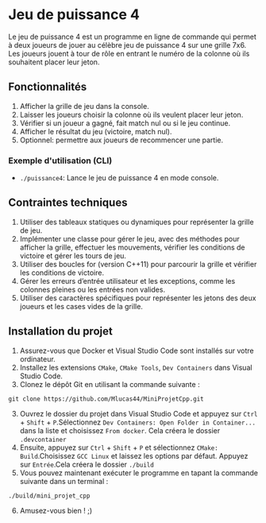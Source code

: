 # Jeu de puissance 4

Le jeu de puissance 4 est un programme en ligne de commande qui permet à deux joueurs de jouer au célèbre jeu de puissance 4 sur une grille 7x6. Les joueurs jouent à tour de rôle en entrant le numéro de la colonne où ils souhaitent placer leur jeton.

## Fonctionnalités

1. Afficher la grille de jeu dans la console.
2. Laisser les joueurs choisir la colonne où ils veulent placer leur jeton.
3. Vérifier si un joueur a gagné, fait match nul ou si le jeu continue.
4. Afficher le résultat du jeu (victoire, match nul).
5. Optionnel: permettre aux joueurs de recommencer une partie.

### Exemple d'utilisation (CLI)

- `./puissance4`: Lance le jeu de puissance 4 en mode console.

## Contraintes techniques

1. Utiliser des tableaux statiques ou dynamiques pour représenter la grille de jeu.
2. Implémenter une classe pour gérer le jeu, avec des méthodes pour afficher la grille, effectuer les mouvements, vérifier les conditions de victoire et gérer les tours de jeu.
3. Utiliser des boucles for (version C++11) pour parcourir la grille et vérifier les conditions de victoire.
4. Gérer les erreurs d’entrée utilisateur et les exceptions, comme les colonnes pleines ou les entrées non valides.
5. Utiliser des caractères spécifiques pour représenter les jetons des deux joueurs et les cases vides de la grille.

## Installation du projet 

1. Assurez-vous que Docker et Visual Studio Code sont installés sur votre ordinateur.
2. Installez les extensions `CMake`, `CMake Tools`, `Dev Containers` dans Visual Studio Code.
2. Clonez le dépôt Git en utilisant la commande suivante :

```
git clone https://github.com/Mlucas44/MiniProjetCpp.git
```
3. Ouvrez le dossier du projet dans Visual Studio Code et appuyez sur `Ctrl` + `Shift` + `P`.Sélectionnez `Dev Containers: Open Folder in Container...` dans la liste et choisissez `From docker`. Cela créera le dossier `.devcontainer`
4. Ensuite, appuyez sur `Ctrl` + `Shift` + `P` et sélectionnez `CMake: Build`.Choisissez `GCC Linux` et laissez les options par défaut. Appuyez sur `Entrée`.Cela créera le dossier `./build`
5. Vous pouvez maintenant exécuter le programme en tapant la commande suivante dans un terminal :
```
./build/mini_projet_cpp
```
6. Amusez-vous bien !  ;) 
